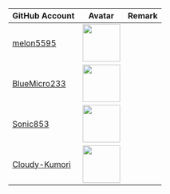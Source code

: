 | GitHub Account                                    | Avatar                                                                                                                 | Remark   |
|---------------------------------------------------|------------------------------------------------------------------------------------------------------------------------|----------|
| [melon5595](https://github.com/melon5595)         | <a href="https://github.com/melon5595"><img src="https://github.com/melon5595.png" width=75px height=75px></a>         |          |
| [BlueMicro233](https://github.com/BlueMicro233)   | <a href="https://github.com/BlueMicro233"><img src="https://github.com/BlueMicro233.png" width=75px height=75px></a>   |          |
| [Sonic853](https://github.com/Sonic853)           | <a href="https://github.com/Sonic853"><img src="https://github.com/Sonic853.png" width=75px height=75px></a>           |          |
| [Cloudy-Kumori](https://github.com/Cloudy-Kumori) | <a href="https://github.com/Cloudy-Kumori"><img src="https://github.com/Cloudy-Kumori.png" width=75px height=75px></a> |          |
